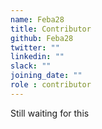 ```yaml
---
name: Feba28
title: Contributor
github: Feba28
twitter: ""
linkedin: ""
slack: ""
joining_date: ""
role : contributor
---
```


Still waiting for this
